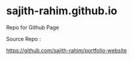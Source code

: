 # sajith-rahim.github.io
Repo for Github Page

Source Repo : 
<div style='page-break-after: always'></div>

https://github.com/sajith-rahim/portfolio-website
